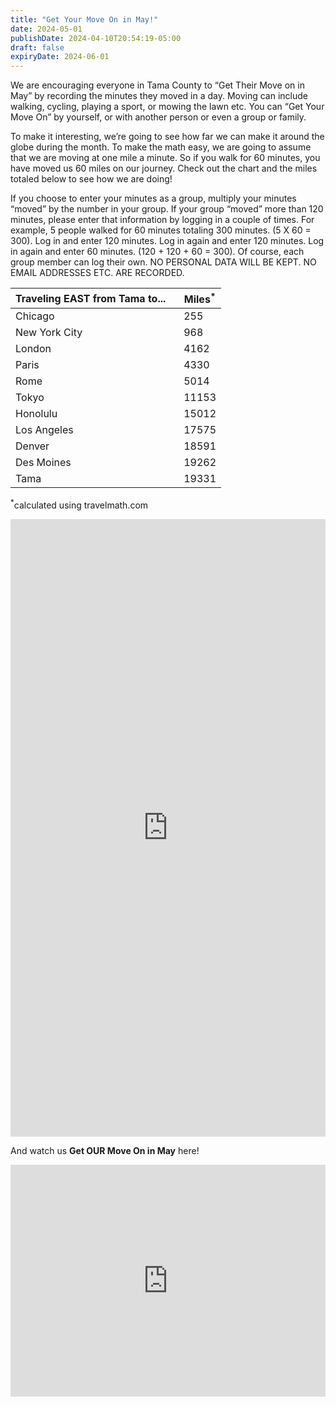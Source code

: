 ```yaml
---
title: "Get Your Move On in May!"
date: 2024-05-01
publishDate: 2024-04-10T20:54:19-05:00
draft: false
expiryDate: 2024-06-01
---
```


We are encouraging everyone in Tama County to “Get Their Move on in May” by recording the minutes they moved in a day. Moving can include walking, cycling, playing a sport, or mowing the lawn etc.  You can “Get Your Move On” by yourself, or with another person or even a group or family.

To make it interesting, we’re going to see how far we can make it around the globe during the month. To make the math easy, we are going to assume that we are moving at one mile a minute. So if you walk for 60 minutes, you have moved us 60 miles on our journey. Check out the chart and the miles totaled below to see how we are doing!

If you choose to enter your minutes as a group, multiply your minutes “moved” by the number in your group. If your group “moved” more than 120 minutes, please enter that information by logging in a couple of times. For example, 5 people walked for 60 minutes totaling 300 minutes. (5 X 60 = 300). Log in and enter 120 minutes. Log in again and enter 120 minutes. Log in again and enter 60 minutes. (120 + 120 + 60 = 300). Of course, each group member can log their own. NO PERSONAL DATA WILL BE KEPT. NO EMAIL ADDRESSES ETC. ARE RECORDED.

| Traveling EAST from Tama to...&nbsp;&nbsp;&nbsp; | Miles<sup>*</sup> |
| ---               | ---    |        
| Chicago | 255 |
| New York City | 968 |
| London  | 4162 |
| Paris  | 4330 |
| Rome | 5014 |
| Tokyo | 11153 |
| Honolulu | 15012 |
| Los Angeles | 17575 |
| Denver | 18591 |
| Des Moines | 19262 |
| Tama | 19331 |  

<sup>*</sup>calculated using travelmath.com

<iframe src="https://docs.google.com/forms/d/e/1FAIpQLSdliTTTJCgtYozgyc3q2FL_xoKM-tTxBDwH6oAabajm9a6Wuw/viewform?embedded=true" width="100%" height="988" frameborder="0" marginheight="0" marginwidth="0" text-align="center">Loading…</iframe>

And watch us **Get OUR Move On in May** here!  

<iframe text-align="center" width="100%" height="371" seamless frameborder="0" scrolling="no" src="https://docs.google.com/spreadsheets/d/e/2PACX-1vSsojoWGePMnySCke5oBOR1Eg79Emo03IV1wm_4BOgcM-BE0c4rX-uEbcEEtPu5LMVf82_qz00Tn_rX/pubchart?oid=1639872303&amp;format=interactive"></iframe>